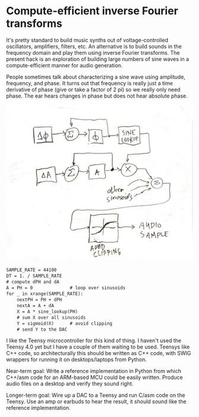 # Compute-efficient inverse Fourier transforms

It's pretty standard to build music synths out of voltage-controlled
oscillators, amplifiers, filters, etc. An alternative is to build sounds in the
frequency domain and play them using inverse Fourier transforms. The present
hack is an exploration of building large numbers of sine waves in a
compute-efficient manner for audio generation.

People sometimes talk about characterizing a sine wave using amplitude,
frequency, and phase. It turns out that frequency is really just a time
derivative of phase (give or take a factor of 2 pi) so we really only need
phase. The ear hears changes in phase but does not hear absolute phase.

![Silly diagram](https://raw.githubusercontent.com/wware/ift/plugh/sine_lookup_table.jpg)

    SAMPLE_RATE = 44100
    DT = 1. / SAMPLE_RATE
    # compute dPH and dA
    A = PH = 0              # loop over sinusoids
    for _ in xrange(SAMPLE_RATE):
        nextPH = PH + dPH
        nextA = A + dA
        X = A * sine_lookup(PH)
        # sum X over all sinusoids
        Y = sigmoid(X)      # avoid clipping
        # send Y to the DAC

I like the Teensy microcontroller for this kind of thing. I haven't used the
Teensy 4.0 yet but I have a couple of them waiting to be used. Teensys like
C++ code, so architecturally this should be written as C++ code, with SWIG
wrappers for running it on desktops/laptops from Python.

Near-term goal: Write a reference implementation in Python from which C++/asm
code for an ARM-based MCU could be easily written. Produce audio files on a
desktop and verify they sound right.

Longer-term goal: Wire up a DAC to a Teensy and run C/asm code on the Teensy.
Use an amp or earbuds to hear the result, it should sound like the reference
implementation.
